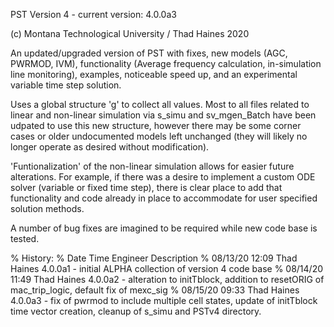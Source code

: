 PST Version 4 - current version: 4.0.0a3

(c) Montana Technological University / Thad Haines 2020

An updated/upgraded version of PST with fixes, new models (AGC, PWRMOD, IVM), 
functionality (Average frequency calculation, in-simulation line monitoring),
examples, noticeable speed up, and an experimental variable time step solution.

Uses a global structure 'g' to collect all values. Most to all files related to 
linear and non-linear simulation via s_simu  and sv_mgen_Batch have been udpated 
to use this new structure, however there may be some corner cases or older 
undocumented models left unchanged (they will likely no longer operate as desired 
without modification).

'Funtionalization' of the non-linear simulation allows for easier future 
alterations. For example, if there was a desire to implement a custom ODE solver 
(variable or fixed time step), there is clear place to add that functionality 
and code already in place to accommodate for user specified solution methods.

A number of bug fixes are imagined to be required while new code base is tested.

%   History:
%   Date        Time    Engineer        Description
%   08/13/20    12:09   Thad Haines     4.0.0a1 - initial ALPHA collection of version 4 code base
% 	08/14/20 	11:49 	Thad Haines 	4.0.0a2 - alteration to initTblock, addition to resetORIG of mac_trip_logic, default fix of mexc_sig
% 	08/15/20 	09:33	Thad Haines 	4.0.0a3 - fix of pwrmod to include multiple cell states, update of initTblock time vector creation, cleanup of s_simu and PSTv4 directory.
